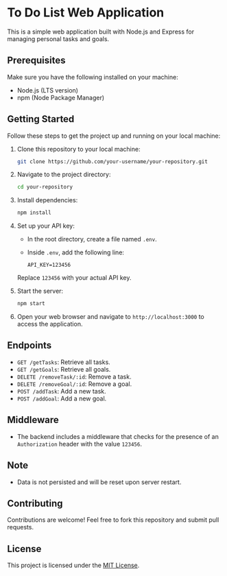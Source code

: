 # To Do List Web Application

This is a simple web application built with Node.js and Express for managing personal tasks and goals.

## Prerequisites

Make sure you have the following installed on your machine:

- Node.js (LTS version)
- npm (Node Package Manager)

## Getting Started

Follow these steps to get the project up and running on your local machine:

1. Clone this repository to your local machine:

    ```bash
    git clone https://github.com/your-username/your-repository.git
    ```

2. Navigate to the project directory:

    ```bash
    cd your-repository
    ```

3. Install dependencies:

    ```bash
    npm install
    ```

4. Set up your API key:

    - In the root directory, create a file named `.env`.
    - Inside `.env`, add the following line:

        ```
        API_KEY=123456
        ```

    Replace `123456` with your actual API key.

5. Start the server:

    ```bash
    npm start
    ```

6. Open your web browser and navigate to `http://localhost:3000` to access the application.

## Endpoints

- `GET /getTasks`: Retrieve all tasks.
- `GET /getGoals`: Retrieve all goals.
- `DELETE /removeTask/:id`: Remove a task.
- `DELETE /removeGoal/:id`: Remove a goal.
- `POST /addTask`: Add a new task.
- `POST /addGoal`: Add a new goal.

## Middleware

- The backend includes a middleware that checks for the presence of an `Authorization` header with the value `123456`.

## Note

- Data is not persisted and will be reset upon server restart.

## Contributing

Contributions are welcome! Feel free to fork this repository and submit pull requests.

## License

This project is licensed under the [MIT License](LICENSE).

